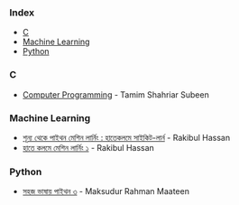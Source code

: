 ### Index

* [C](#c)
* [Machine Learning](#machine-learning)
* [Python](#python)


### C

* [Computer Programming](http://cpbook.subeen.com/p/blog-page.html) - Tamim Shahriar Subeen 


### Machine Learning

* [শূন্য থেকে পাইথন মেশিন লার্নিং : হাতেকলমে সাইকিট-লার্ন](https://raqueeb.gitbook.io/scikit-learn/) - Rakibul Hassan
* [হাতে কলমে মেশিন লার্নিং ১](https://rakibul-hassan.gitbook.io/mlbook-titanic/) - Rakibul Hassan


### Python

* [সহজ ভাষায় পাইথন ৩](https://python.maateen.me) - Maksudur Rahman Maateen
